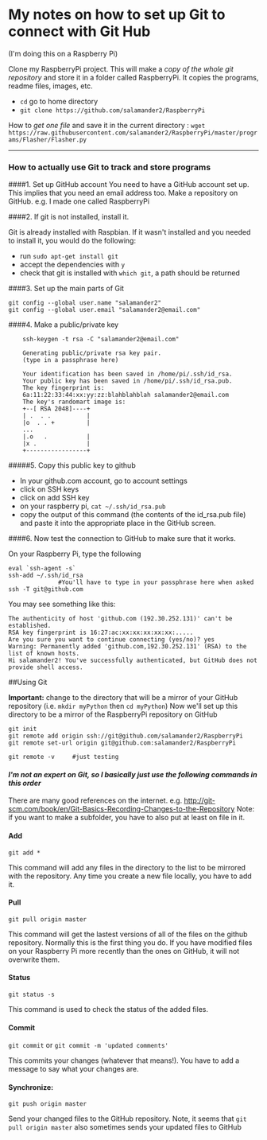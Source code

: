 My notes on how to set up Git to connect with Git Hub
============

(I'm doing this on a Raspberry Pi)

Clone my RaspberryPi project. This will make a _copy of the whole git repository_ and store it in a folder called RaspberryPi. It copies the programs, readme files, images, etc. 
* `cd`  go to home directory
* `git clone https://github.com/salamander2/RaspberryPi`  

How to _get one file_ and save it in the current directory :
`wget https://raw.githubusercontent.com/salamander2/RaspberryPi/master/programs/Flasher/Flasher.py`

-----

### How to actually use Git to track and store programs

####1. Set up GitHub account
You need to have a GitHub account set up.  This implies that you need an email address too.
Make a repository on GitHub.  e.g. I made one called RaspberryPi

####2. If git is not installed, install it. 

Git is already installed with Raspbian. If it wasn't installed and you needed to install it, you would do the following:
  * run `sudo apt-get install git`
  * accept the dependencies with `y`
  * check that git is installed with `which git`, a path should be returned


####3. Set up the main parts of Git
```
git config --global user.name "salamander2"
git config --global user.email "salamander2@email.com"
```

####4. Make a public/private key

```
    ssh-keygen -t rsa -C "salamander2@email.com"

    Generating public/private rsa key pair.
    (type in a passphrase here)
    
    Your identification has been saved in /home/pi/.ssh/id_rsa.
    Your public key has been saved in /home/pi/.ssh/id_rsa.pub.
    The key fingerprint is:
    6a:11:22:33:44:xx:yy:zz:blahblahblah salamander2@email.com
    The key's randomart image is:
    +--[ RSA 2048]----+
    | .  . .          |
    |o  . . +         |
    ...
    |.o   .           |
    |x .              |
    +-----------------+
```

#####5. Copy this public key to github

* In your github.com account, go to account settings
* click on SSH keys
* click on add SSH key
* on your raspberry pi, `cat ~/.ssh/id_rsa.pub`
* copy the output of this command (the contents of the id_rsa.pub file) and paste it into the appropriate place in the GitHub screen.

####6. Now test the connection to GitHub to make sure that it works.

On your Raspberry Pi, type the following
```
eval `ssh-agent -s`
ssh-add ~/.ssh/id_rsa
              #You'll have to type in your passphrase here when asked
ssh -T git@github.com
```

You may see something like this:
```
The authenticity of host 'github.com (192.30.252.131)' can't be established.
RSA key fingerprint is 16:27:ac:xx:xx:xx:xx:xx:.....
Are you sure you want to continue connecting (yes/no)? yes
Warning: Permanently added 'github.com,192.30.252.131' (RSA) to the list of known hosts.
Hi salamander2! You've successfully authenticated, but GitHub does not provide shell access.

```

##Using Git

**Important:** change to the directory that will be a mirror of your GitHub repository
(i.e. `mkdir myPython`  then `cd myPython`)
Now we'll set up this directory to be a mirror of the RaspberryPi repository on GitHub
```
git init
git remote add origin ssh://git@github.com/salamander2/RaspberryPi
git remote set-url origin git@github.com:salamander2/RaspberryPi

git remote -v     #just testing
```

#### *I'm not an expert on Git, so I basically just use the following commands in this order*
There are many good references on the internet. e.g. http://git-scm.com/book/en/Git-Basics-Recording-Changes-to-the-Repository
Note: if you want to make a subfolder, you have to also put at least on file in it.

#### Add 
`git add *`

This command will add any files in the directory to the list to be mirrored with the repository. Any time you create a new file locally, you have to add it.

#### Pull
`git pull origin master`

This command will get the lastest versions of all of the files on the github repository. Normally this is the first thing you do.  If you have modified files on your Raspberry Pi more recently than the ones on GitHub, it will not overwrite them. 

#### Status
`git status -s`

This command is used to check the status of the added files.


#### Commit
`git commit`  or `git commit -m 'updated comments'`

This commits your changes (whatever that means!). You have to add a message to say what your changes are.

#### Synchronize:
`git push origin master`

Send your changed files to the GitHub repository. Note, it seems that `git pull origin master` also sometimes sends your updated files to GitHub




